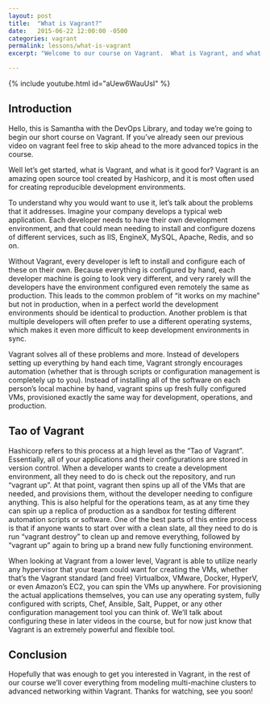 ```yaml
---
layout: post
title:  "What is Vagrant?"
date:   2015-06-22 12:00:00 -0500
categories: vagrant
permalink: lessons/what-is-vagrant
excerpt: "Welcome to our course on Vagrant.  What is Vagrant, and what is it good for?  Vagrant is an amazing open source tool created by Hashicorp, and is most"

---
```

{% include youtube.html id="aUew6WauUsI" %}

Introduction
------------
Hello, this is Samantha with the DevOps Library, and today we’re going to begin our short course on Vagrant.  If you’ve already seen our previous video on vagrant feel free to skip ahead to the more advanced topics in the course.

Well let’s get started, what is Vagrant, and what is it good for?  Vagrant is an amazing open source tool created by Hashicorp, and it is most often used for creating reproducible development environments.

To understand why you would want to use it, let’s talk about the problems that it addresses.  Imagine your company develops a typical web application.  Each developer needs to have their own development environment, and that could mean needing to install and configure dozens of different services, such as IIS, EngineX, MySQL, Apache, Redis, and so on.

Without Vagrant, every developer is left to install and configure each of these on their own.  Because everything is configured by hand, each developer machine is going to look very different, and very rarely will the developers have the environment configured even remotely the same as production.  This leads to the common problem of “it works on my machine” but not in production, when in a perfect world the development environments should be identical to production.  Another problem is that multiple developers will often prefer to use a different operating systems, which makes it even more difficult to keep development environments in sync.

Vagrant solves all of these problems and more.  Instead of developers setting up everything by hand each time, Vagrant strongly encourages automation (whether that is through scripts or configuration management is completely up to you).  Instead of installing all of the software on each person’s local machine by hand, vagrant spins up fresh fully configured VMs, provisioned exactly the same way for development, operations, and production.

Tao of Vagrant
--------------
Hashicorp refers to this process at a high level as the “Tao of Vagrant”.  Essentially, all of your applications and their configurations are stored in version control.  When a developer wants to create a development environment, all they need to do is check out the repository, and run “vagrant up”.  At that point, vagrant then spins up all of the VMs that are needed, and provisions them, without the developer needing to configure anything.  This is also helpful for the operations team, as at any time they can spin up a replica of production as a sandbox for testing different automation scripts or software.  One of the best parts of this entire process is that if anyone wants to start over with a clean slate, all they need to do is run “vagrant destroy” to clean up and remove everything, followed by “vagrant up” again to bring up a brand new fully functioning environment.

When looking at Vagrant from a lower level, Vagrant is able to utilize nearly any hypervisor that your team could want for creating the VMs, whether that’s the Vagrant standard (and free) Virtualbox, VMware, Docker, HyperV, or even Amazon’s EC2, you can spin the VMs up anywhere.  For provisioning the actual applications themselves, you can use any operating system, fully configured with scripts, Chef, Ansible, Salt, Puppet, or any other configuration management tool you can think of.  We’ll talk about configuring these in later videos in the course, but for now just know that Vagrant is an extremely powerful and flexible tool.

Conclusion
----------
Hopefully that was enough to get you interested in Vagrant, in the rest of our course we’ll cover everything from modeling multi-machine clusters to advanced networking within Vagrant.  Thanks for watching, see you soon!
